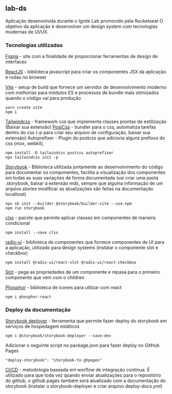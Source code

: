 ## lab-ds

Aplicação desenvolvida durante o Ignite Lab promovido pela Rocketseat
O objetivo da aplicação é desenvolver um design system com tecnologias modernas de UI/UX.

### Tecnologias utilizadas

[Figma](https://www.figma.com/file/Ub8FrtzwgyEtCrOKdcQbVy/Ignite-Lab-Design-System?node-id=5%3A63) - site com a finalidade de proporcionar ferramentas de design de interfaces

[ReactJS](https://pt-br.reactjs.org/) - biblioteca javascript para criar os componentes JSX da aplicação e rodas no browser

[Vite](https://vitejs.dev/guide/) - setup de build que fornece um servidor de desenvolvimento moderno com melhorias para módulos ES e processos de bundle mais otimizados quando o código vai para produção

```
yarn create vite
npm i
```

[Tailwindcss](https://tailwindcss.com/) - framework css que implementa classes prontas de estilização (Baixar sua extensão)
[PostCss](https://postcss.org/) - bundler para o css, automatiza tarefas dentro do css (-p para criar seu arquivo de configuração, baixar sua extensão)
Autoprefixer - Plugin do postcss que adiciona alguns prefixos do css (mox, webkit),

```
npm install -D tailwindcss postcss autoprefixer
npx tailwindcss init -p
```

[Storybook](https://storybook.js.org/docs/react/get-started/introduction) - Biblioteca utilizada juntamente ao desenvolvimento do código para documentar os componentes, facilita a visualização dos componentes em todas as suas variações de forma documentada (vai criar uma pasta .storybook, baixar a extensão mdx, sempre que alguma informação de um arquivo.stories modificar as atualizações são feitas na documentação localhost)

```
npx sb init --builder @storybook/builder-vite --use-npm
npm run storybook
```

[clsx](https://www.npmjs.com/package/clsx) - pacote que permite aplicar classes em componentes de maneira condicional

```
npm install --save clsx
```

[radix-ui](https://www.radix-ui.com/) - biblioteca de componentes que fornece componentes de UI para a aplicação, utilizado para design systems (instalar o componente slot e checkbox)

```
npm install @radix-ui/react-slot @radix-ui/react-checkbox
```

[Slot](https://www.radix-ui.com/docs/primitives/utilities/slot) - pega as propriedades de um componente e repasa para o primeiro componente que vem com o children

[Phosphor](https://phosphoricons.com/) - biblioteca de ícones para utilizar com react

```
npm i phosphor-react
```

### Deploy da documentação

[Storybook deployer](https://github.com/storybookjs/storybook-deployer) - ferramenta que permite fazer deploy do storybook em serviços de hospedagem estáticos

```
npm i @storybook/storybook-deployer --save-dev
```

Adicionar o seguinte script no package.json para fazer deploy no GitHub Pages

```
"deploy-storybook": "storybook-to-ghpages"
```

[CI/CD](https://www.redhat.com/pt-br/topics/devops/what-is-ci-cd) - metodologia baseada em worflow de integração contínua. É utilizado para que toda vez quando enviar atualizações para o repositório do github, o github pages também será atualizado com a documentação do storybook (instalar o storybook-deployer e criar arquivo deploy-docs.yml)
